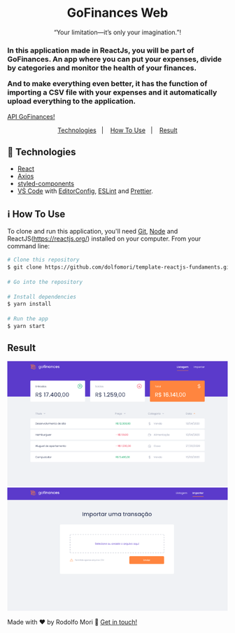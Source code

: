 
<h1 align="center">
GoFinances Web
</h3>

<p align="center">“Your limitation—it’s only your imagination.”!</blockquote>

<h3> 
  
In this application made in ReactJs, you will be part of GoFinances.
An app where you can put your expenses, divide by categories and monitor the health of your finances.

And to make everything even better, it has the function of importing a CSV file
with your expenses and it automatically upload everything to the application.

</h3>
  
  [API GoFinances!](https://github.com/dolfomori/gostack-template-typeorm-upload/)

  
<p align="center">
  <a href="#rocket-technologies">Technologies</a>&nbsp;&nbsp;&nbsp;|&nbsp;&nbsp;&nbsp;
  <a href="#information_source-how-to-use">How To Use</a>&nbsp;&nbsp;&nbsp;|&nbsp;&nbsp;&nbsp;
  <a href="#result">Result</a>
</p>

## :rocket: Technologies

- [React](https://reactjs.org/)
- [Axios](https://github.com/axios/axios)
- [styled-components](https://www.styled-components.com/)
- [VS Code](https://code.visualstudio.com/) with [EditorConfig](https://editorconfig.org/), [ESLint](https://eslint.org/) and [Prettier](https://prettier.io/).

## :information_source: How To Use

To clone and run this application, you'll need [Git](https://git-scm.com), [Node](https://nodejs.org) and ReactJS(https://reactjs.org/) installed on your computer. From your command line:

```bash
# Clone this repository
$ git clone https://github.com/dolfomori/template-reactjs-fundaments.git

# Go into the repository

# Install dependencies
$ yarn install

# Run the app
$ yarn start

```

## Result

<img src="https://github.com/dolfomori/template-reactjs-fundaments/blob/master/public/screen_shot1.png" width="800"><img src="https://github.com/dolfomori/template-reactjs-fundaments/blob/master/public/screen_shot2.png" width="800">


Made with ♥ by Rodolfo Mori :wave: [Get in touch!](https://www.linkedin.com/in/rodolfomori/)

